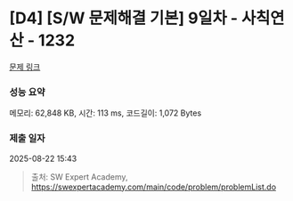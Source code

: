 # [D4] [S/W 문제해결 기본] 9일차 - 사칙연산 - 1232 

[문제 링크](https://swexpertacademy.com/main/code/problem/problemDetail.do?contestProbId=AV141J8KAIcCFAYD) 

### 성능 요약

메모리: 62,848 KB, 시간: 113 ms, 코드길이: 1,072 Bytes

### 제출 일자

2025-08-22 15:43



> 출처: SW Expert Academy, https://swexpertacademy.com/main/code/problem/problemList.do